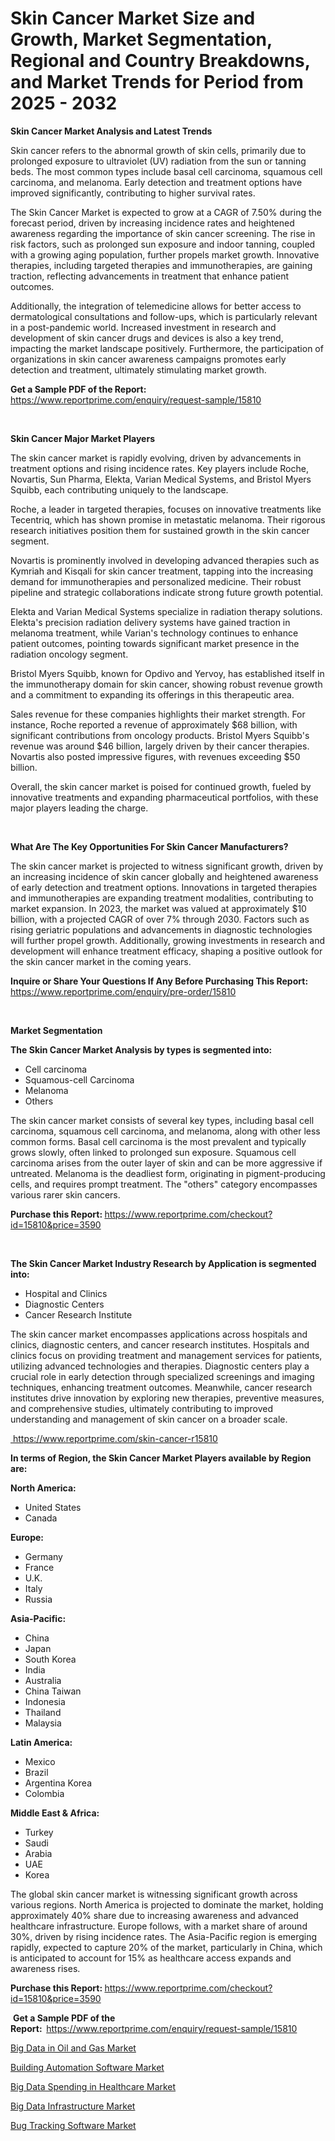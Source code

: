 <p><h1>Skin Cancer Market Size and Growth, Market Segmentation, Regional and Country Breakdowns, and Market Trends for Period from 2025 -  2032</h1></p><p><strong>Skin Cancer Market Analysis and Latest Trends</strong></p>
<p><p>Skin cancer refers to the abnormal growth of skin cells, primarily due to prolonged exposure to ultraviolet (UV) radiation from the sun or tanning beds. The most common types include basal cell carcinoma, squamous cell carcinoma, and melanoma. Early detection and treatment options have improved significantly, contributing to higher survival rates. </p><p>The Skin Cancer Market is expected to grow at a CAGR of 7.50% during the forecast period, driven by increasing incidence rates and heightened awareness regarding the importance of skin cancer screening. The rise in risk factors, such as prolonged sun exposure and indoor tanning, coupled with a growing aging population, further propels market growth. Innovative therapies, including targeted therapies and immunotherapies, are gaining traction, reflecting advancements in treatment that enhance patient outcomes.</p><p>Additionally, the integration of telemedicine allows for better access to dermatological consultations and follow-ups, which is particularly relevant in a post-pandemic world. Increased investment in research and development of skin cancer drugs and devices is also a key trend, impacting the market landscape positively. Furthermore, the participation of organizations in skin cancer awareness campaigns promotes early detection and treatment, ultimately stimulating market growth.</p></p>
<p><strong>Get a Sample PDF of the Report:&nbsp;</strong> <a href="https://www.reportprime.com/enquiry/request-sample/15810?utm_campaign=973&utm_medium=2&utm_source=Github&utm_content=ia&utm_term=20032025&utm_id=skin-cancer">https://www.reportprime.com/enquiry/request-sample/15810</a></p>
<p>&nbsp;</p>
<p><strong>Skin Cancer Major Market Players</strong></p>
<p><p>The skin cancer market is rapidly evolving, driven by advancements in treatment options and rising incidence rates. Key players include Roche, Novartis, Sun Pharma, Elekta, Varian Medical Systems, and Bristol Myers Squibb, each contributing uniquely to the landscape.</p><p>Roche, a leader in targeted therapies, focuses on innovative treatments like Tecentriq, which has shown promise in metastatic melanoma. Their rigorous research initiatives position them for sustained growth in the skin cancer segment.</p><p>Novartis is prominently involved in developing advanced therapies such as Kymriah and Kisqali for skin cancer treatment, tapping into the increasing demand for immunotherapies and personalized medicine. Their robust pipeline and strategic collaborations indicate strong future growth potential.</p><p>Elekta and Varian Medical Systems specialize in radiation therapy solutions. Elekta's precision radiation delivery systems have gained traction in melanoma treatment, while Varian's technology continues to enhance patient outcomes, pointing towards significant market presence in the radiation oncology segment.</p><p>Bristol Myers Squibb, known for Opdivo and Yervoy, has established itself in the immunotherapy domain for skin cancer, showing robust revenue growth and a commitment to expanding its offerings in this therapeutic area.</p><p>Sales revenue for these companies highlights their market strength. For instance, Roche reported a revenue of approximately $68 billion, with significant contributions from oncology products. Bristol Myers Squibb's revenue was around $46 billion, largely driven by their cancer therapies. Novartis also posted impressive figures, with revenues exceeding $50 billion.</p><p>Overall, the skin cancer market is poised for continued growth, fueled by innovative treatments and expanding pharmaceutical portfolios, with these major players leading the charge.</p></p>
<p>&nbsp;</p>
<p><strong>What Are The Key Opportunities For Skin Cancer Manufacturers?</strong></p>
<p><p>The skin cancer market is projected to witness significant growth, driven by an increasing incidence of skin cancer globally and heightened awareness of early detection and treatment options. Innovations in targeted therapies and immunotherapies are expanding treatment modalities, contributing to market expansion. In 2023, the market was valued at approximately $10 billion, with a projected CAGR of over 7% through 2030. Factors such as rising geriatric populations and advancements in diagnostic technologies will further propel growth. Additionally, growing investments in research and development will enhance treatment efficacy, shaping a positive outlook for the skin cancer market in the coming years.</p></p>
<p><strong>Inquire or Share Your Questions If Any Before Purchasing This Report:</strong> <a href="https://www.reportprime.com/enquiry/pre-order/15810?utm_campaign=973&utm_medium=2&utm_source=Github&utm_content=ia&utm_term=20032025&utm_id=skin-cancer">https://www.reportprime.com/enquiry/pre-order/15810</a></p>
<p>&nbsp;</p>
<p><strong>Market Segmentation</strong></p>
<p><strong>The Skin Cancer Market Analysis by types is segmented into:</strong></p>
<p><ul><li>Cell carcinoma</li><li>Squamous-cell Carcinoma</li><li>Melanoma</li><li>Others</li></ul></p>
<p><p>The skin cancer market consists of several key types, including basal cell carcinoma, squamous cell carcinoma, and melanoma, along with other less common forms. Basal cell carcinoma is the most prevalent and typically grows slowly, often linked to prolonged sun exposure. Squamous cell carcinoma arises from the outer layer of skin and can be more aggressive if untreated. Melanoma is the deadliest form, originating in pigment-producing cells, and requires prompt treatment. The "others" category encompasses various rarer skin cancers.</p></p>
<p><strong>Purchase this Report:&nbsp;</strong><a href="https://www.reportprime.com/checkout?id=15810&price=3590&utm_campaign=973&utm_medium=2&utm_source=Github&utm_content=ia&utm_term=20032025&utm_id=skin-cancer">https://www.reportprime.com/checkout?id=15810&price=3590</a></p>
<p>&nbsp;</p>
<p><strong>The Skin Cancer Market Industry Research by Application is segmented into:</strong></p>
<p><ul><li>Hospital and Clinics</li><li>Diagnostic Centers</li><li>Cancer Research Institute</li></ul></p>
<p><p>The skin cancer market encompasses applications across hospitals and clinics, diagnostic centers, and cancer research institutes. Hospitals and clinics focus on providing treatment and management services for patients, utilizing advanced technologies and therapies. Diagnostic centers play a crucial role in early detection through specialized screenings and imaging techniques, enhancing treatment outcomes. Meanwhile, cancer research institutes drive innovation by exploring new therapies, preventive measures, and comprehensive studies, ultimately contributing to improved understanding and management of skin cancer on a broader scale.</p></p>
<p><a href="https://www.reportprime.com/skin-cancer-r15810?utm_campaign=973&utm_medium=2&utm_source=Github&utm_content=ia&utm_term=20032025&utm_id=skin-cancer">&nbsp;https://www.reportprime.com/skin-cancer-r15810</a></p>
<p><strong>In terms of Region, the Skin Cancer Market Players available by Region are:</strong></p>
<p>
    <p> <strong> North America: </strong>
        <ul>
            <li>United States</li>
            <li>Canada</li>
        </ul>
        </p> 
    <p> <strong> Europe: </strong>
        <ul>
            <li>Germany</li>
            <li>France</li>
            <li>U.K.</li>
            <li>Italy</li>
            <li>Russia</li>
        </ul>
        </p> 
    <p> <strong> Asia-Pacific: </strong>
        <ul>
            <li>China</li>
            <li>Japan</li>
            <li>South Korea</li>
            <li>India</li>
            <li>Australia</li>
            <li>China Taiwan</li>
            <li>Indonesia</li>
            <li>Thailand</li>
            <li>Malaysia</li>
        </ul>
        </p> 
    <p> <strong> Latin America: </strong>
        <ul>
            <li>Mexico</li>
            <li>Brazil</li>
            <li>Argentina Korea</li>
            <li>Colombia</li>
        </ul>
        </p> 
    <p> <strong> Middle East & Africa: </strong>
        <ul>
            <li>Turkey</li>
            <li>Saudi</li>
            <li>Arabia</li>
            <li>UAE</li>
            <li>Korea</li>
        </ul>
    </p>
    </p>
<p><p>The global skin cancer market is witnessing significant growth across various regions. North America is projected to dominate the market, holding approximately 40% share due to increasing awareness and advanced healthcare infrastructure. Europe follows, with a market share of around 30%, driven by rising incidence rates. The Asia-Pacific region is emerging rapidly, expected to capture 20% of the market, particularly in China, which is anticipated to account for 15% as healthcare access expands and awareness rises.</p></p>
<p><strong>Purchase this Report: </strong><a href="https://www.reportprime.com/checkout?id=15810&price=3590&utm_campaign=973&utm_medium=2&utm_source=Github&utm_content=ia&utm_term=20032025&utm_id=skin-cancer">https://www.reportprime.com/checkout?id=15810&price=3590</a></p>
<p>&nbsp;<strong>Get a Sample PDF of the Report:&nbsp;&nbsp;</strong><a href="https://www.reportprime.com/enquiry/request-sample/15810?utm_campaign=973&utm_medium=2&utm_source=Github&utm_content=ia&utm_term=20032025&utm_id=skin-cancer">https://www.reportprime.com/enquiry/request-sample/15810</a></p>
<p><strong></strong></p>
<p><p><a href="https://github.com/koskasislo39/Market-Research-Report-List-1/blob/main/big-data-in-oil-and-gas-market.md?utm_campaign=973&utm_medium=2&utm_source=Github&utm_content=ia&utm_term=20032025&utm_id=skin-cancer">Big Data in Oil and Gas Market</a></p><p><a href="https://github.com/castoriffic/Market-Research-Report-List-6/blob/main/building-automation-software-market.md?utm_campaign=973&utm_medium=2&utm_source=Github&utm_content=ia&utm_term=20032025&utm_id=skin-cancer">Building Automation Software Market</a></p><p><a href="https://github.com/yoshih12/Market-Research-Report-List-4/blob/main/big-data-spending-in-healthcare-market.md?utm_campaign=973&utm_medium=2&utm_source=Github&utm_content=ia&utm_term=20032025&utm_id=skin-cancer">Big Data Spending in Healthcare Market</a></p><p><a href="https://github.com/baetahassaz6/Market-Research-Report-List-1/blob/main/big-data-infrastructure-market.md?utm_campaign=973&utm_medium=2&utm_source=Github&utm_content=ia&utm_term=20032025&utm_id=skin-cancer">Big Data Infrastructure Market</a></p><p><a href="https://github.com/ryanbell8967/Market-Research-Report-List-1/blob/main/bug-tracking-software-market.md?utm_campaign=973&utm_medium=2&utm_source=Github&utm_content=ia&utm_term=20032025&utm_id=skin-cancer">Bug Tracking Software Market</a></p></p>